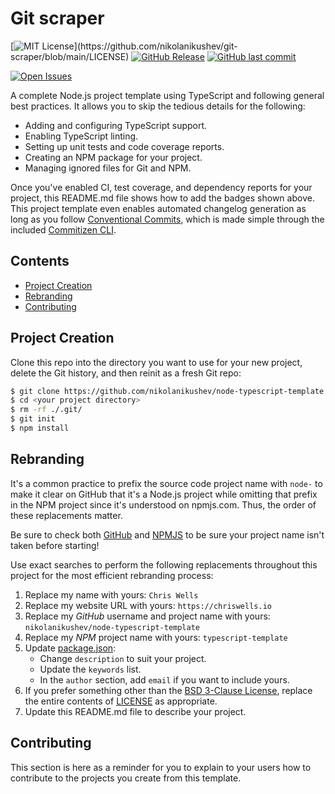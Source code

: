 # Git scraper 


[![MIT License](https://img.shields.io/apm/l/atomic-design-ui.svg?)](https://github.com/nikolanikushev/git-scraper/blob/main/LICENSE)
[![GitHub Release](https://img.shields.io/github/release/nikolanikushev/git-scraper.svg?style=flat)]()
[![GitHub last commit](https://img.shields.io/github/last-commit/nikolanikushev/git-scraper.svg?style=flat)]()

[![Open Issues][issues-image]][issues-url]

A complete Node.js project template using TypeScript and following general best practices.  It allows you to skip the tedious details for the following:

* Adding and configuring TypeScript support.
* Enabling TypeScript linting.
* Setting up unit tests and code coverage reports.
* Creating an NPM package for your project.
* Managing ignored files for Git and NPM.

Once you've enabled CI, test coverage, and dependency reports for your project, this README.md file shows how to add the badges shown above.  This project template even enables automated changelog generation as long as you follow [Conventional Commits](https://conventionalcommits.org), which is made simple through the included [Commitizen CLI](http://commitizen.github.io/cz-cli/).

## Contents

* [Project Creation](#project-creation)
* [Rebranding](#rebranding)
* [Contributing](#contributing)

## Project Creation

Clone this repo into the directory you want to use for your new project, delete the Git history, and then reinit as a fresh Git repo:

```bash
$ git clone https://github.com/nikolanikushev/node-typescript-template.git <your project directory>
$ cd <your project directory>
$ rm -rf ./.git/
$ git init
$ npm install
```

## Rebranding

It's a common practice to prefix the source code project name with `node-` to make it clear on GitHub that it's a Node.js project while omitting that prefix in the NPM project since it's understood on npmjs.com.  Thus, the order of these replacements matter.

Be sure to check both [GitHub](https://github.com) and [NPMJS](https://www.npmjs.com) to be sure your project name isn't taken before starting!

Use exact searches to perform the following replacements throughout this project for the most efficient rebranding process:

1. Replace my name with yours: `Chris Wells`
2. Replace my website URL with yours: `https://chriswells.io`
3. Replace my *GitHub* username and project name with yours: `nikolanikushev/node-typescript-template`
4. Replace my *NPM* project name with yours: `typescript-template`
5. Update [package.json](package.json):
	* Change `description` to suit your project.
	* Update the `keywords` list.
	* In the `author` section, add `email` if you want to include yours.
6. If you prefer something other than the [BSD 3-Clause License](https://opensource.org/licenses/BSD-3-Clause), replace the entire contents of [LICENSE](LICENSE) as appropriate.
7. Update this README.md file to describe your project.

## Contributing

This section is here as a reminder for you to explain to your users how to contribute to the projects you create from this template.


[project-url]: https://github.com/nikolanikushev/git-scraper
[package-url]: https://badge.fury.io/js/git-scraper
[issues-image]: https://img.shields.io/github/issues/nikolanikushev/git-scraper.svg?style=popout
[issues-url]: https://github.com/nikolanikushev/git-scraper/issues
